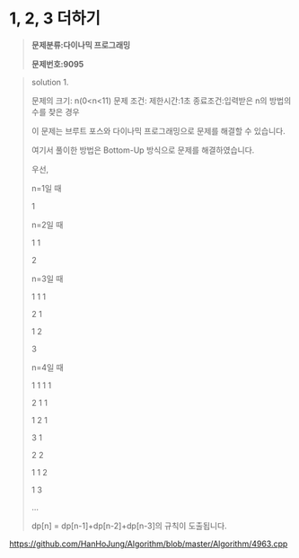 # 1, 2, 3 더하기

> **문제분류:다이나믹 프로그래밍**
>
> **문제번호:9095**

> solution 1.
>
> 문제의 크기: n(0<n<11)
> 문제 조건: 
> 제한시간:1초
> 종료조건:입력받은 n의 방법의 수를 찾은 경우
>
> 이 문제는 브루트 포스와 다이나믹 프로그래밍으로 문제를 해결할 수 있습니다.
>
> 여기서 풀이한 방법은 Bottom-Up 방식으로 문제를 해결하였습니다.
>
> 우선,
>
> n=1일 때
>
> 1
>
> n=2일 때
>
> 1 1
>
> 2
>
> n=3일 때
>
> 1 1 1
>
> 2 1
>
> 1 2
>
> 3
>
> n=4일 때
>
> 1 1 1 1
>
> 2 1 1
>
> 1 2 1
>
> 3 1
>
> 2 2
>
> 1 1 2
>
> 1 3
>
> ...
>
> dp[n] = dp[n-1]+dp[n-2]+dp[n-3]의 규칙이 도출됩니다.

https://github.com/HanHoJung/Algorithm/blob/master/Algorithm/4963.cpp












